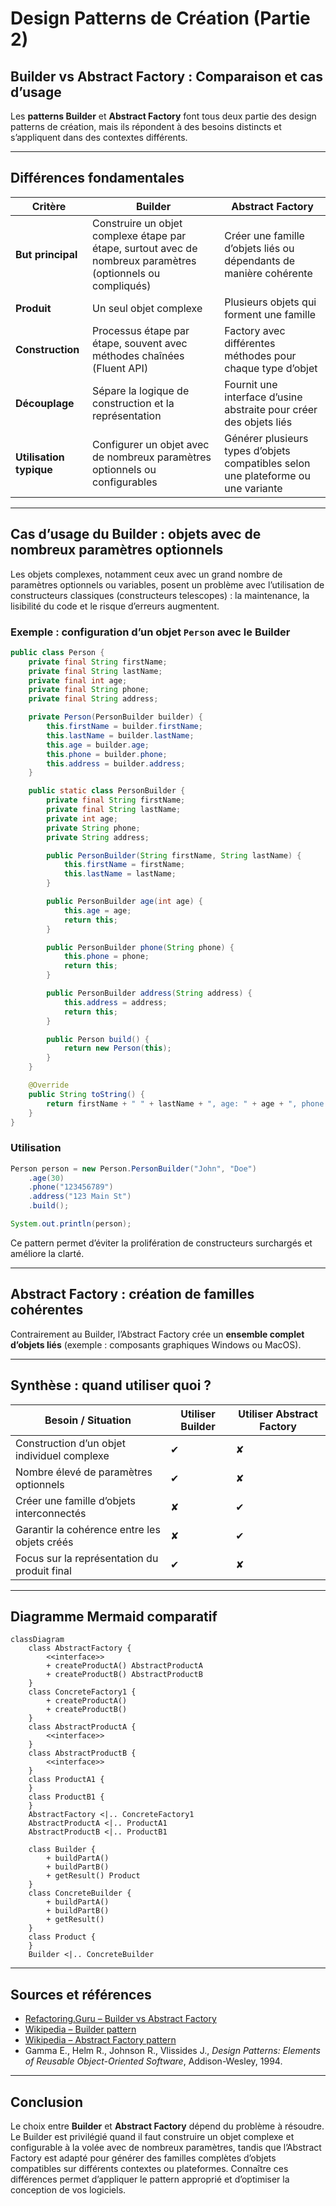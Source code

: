 # Design Patterns de Création (Partie 2)  
## Builder vs Abstract Factory : Comparaison et cas d’usage

Les **patterns Builder** et **Abstract Factory** font tous deux partie des design patterns de création, mais ils répondent à des besoins distincts et s’appliquent dans des contextes différents.

---

## Différences fondamentales

| Critère                     | Builder                                           | Abstract Factory                               |
|-----------------------------|--------------------------------------------------|-----------------------------------------------|
| **But principal**            | Construire un objet complexe étape par étape, surtout avec de nombreux paramètres (optionnels ou compliqués) | Créer une famille d’objets liés ou dépendants de manière cohérente |
| **Produit**                 | Un seul objet complexe                            | Plusieurs objets qui forment une famille      |
| **Construction**            | Processus étape par étape, souvent avec méthodes chaînées (Fluent API) | Factory avec différentes méthodes pour chaque type d’objet |
| **Découplage**              | Sépare la logique de construction et la représentation | Fournit une interface d’usine abstraite pour créer des objets liés |
| **Utilisation typique**     | Configurer un objet avec de nombreux paramètres optionnels ou configurables | Générer plusieurs types d’objets compatibles selon une plateforme ou une variante |

---

## Cas d’usage du Builder : objets avec de nombreux paramètres optionnels

Les objets complexes, notamment ceux avec un grand nombre de paramètres optionnels ou variables, posent un problème avec l’utilisation de constructeurs classiques (constructeurs telescopes) : la maintenance, la lisibilité du code et le risque d’erreurs augmentent.

### Exemple : configuration d’un objet `Person` avec le Builder

```java
public class Person {
    private final String firstName;
    private final String lastName;
    private final int age;
    private final String phone;
    private final String address;

    private Person(PersonBuilder builder) {
        this.firstName = builder.firstName;
        this.lastName = builder.lastName;
        this.age = builder.age;
        this.phone = builder.phone;
        this.address = builder.address;
    }

    public static class PersonBuilder {
        private final String firstName;
        private final String lastName;
        private int age;
        private String phone;
        private String address;

        public PersonBuilder(String firstName, String lastName) {
            this.firstName = firstName;
            this.lastName = lastName;
        }

        public PersonBuilder age(int age) {
            this.age = age;
            return this;
        }

        public PersonBuilder phone(String phone) {
            this.phone = phone;
            return this;
        }

        public PersonBuilder address(String address) {
            this.address = address;
            return this;
        }

        public Person build() {
            return new Person(this);
        }
    }

    @Override
    public String toString() {
        return firstName + " " + lastName + ", age: " + age + ", phone: " + phone + ", address: " + address;
    }
}
```

### Utilisation

```java
Person person = new Person.PersonBuilder("John", "Doe")
    .age(30)
    .phone("123456789")
    .address("123 Main St")
    .build();

System.out.println(person);
```

Ce pattern permet d’éviter la prolifération de constructeurs surchargés et améliore la clarté.

---

## Abstract Factory : création de familles cohérentes

Contrairement au Builder, l’Abstract Factory crée un **ensemble complet d’objets liés** (exemple : composants graphiques Windows ou MacOS).

---

## Synthèse : quand utiliser quoi ?

| Besoin / Situation                                          | Utiliser Builder                               | Utiliser Abstract Factory                      |
|------------------------------------------------------------|-----------------------------------------------|------------------------------------------------|
| Construction d’un objet individuel complexe                 | ✔                                            | ✘                                             |
| Nombre élevé de paramètres optionnels                       | ✔                                            | ✘                                             |
| Créer une famille d’objets interconnectés                   | ✘                                             | ✔                                             |
| Garantir la cohérence entre les objets créés                | ✘                                             | ✔                                             |
| Focus sur la représentation du produit final                | ✔                                            | ✘                                             |

---

## Diagramme Mermaid comparatif

```mermaid
classDiagram
    class AbstractFactory {
        <<interface>>
        + createProductA() AbstractProductA
        + createProductB() AbstractProductB
    }
    class ConcreteFactory1 {
        + createProductA()
        + createProductB()
    }
    class AbstractProductA {
        <<interface>>
    }
    class AbstractProductB {
        <<interface>>
    }
    class ProductA1 {
    }
    class ProductB1 {
    }
    AbstractFactory <|.. ConcreteFactory1
    AbstractProductA <|.. ProductA1
    AbstractProductB <|.. ProductB1

    class Builder {
        + buildPartA()
        + buildPartB()
        + getResult() Product
    }
    class ConcreteBuilder {
        + buildPartA()
        + buildPartB()
        + getResult()
    }
    class Product {
    }
    Builder <|.. ConcreteBuilder
```

---

## Sources et références

- [Refactoring.Guru – Builder vs Abstract Factory](https://refactoring.guru/design-patterns/builder-vs-factory)  
- [Wikipedia – Builder pattern](https://en.wikipedia.org/wiki/Builder_pattern)  
- [Wikipedia – Abstract Factory pattern](https://en.wikipedia.org/wiki/Abstract_factory_pattern)  
- Gamma E., Helm R., Johnson R., Vlissides J., *Design Patterns: Elements of Reusable Object-Oriented Software*, Addison-Wesley, 1994.

---

## Conclusion

Le choix entre **Builder** et **Abstract Factory** dépend du problème à résoudre. Le Builder est privilégié quand il faut construire un objet complexe et configurable à la volée avec de nombreux paramètres, tandis que l’Abstract Factory est adapté pour générer des familles complètes d’objets compatibles sur différents contextes ou plateformes. Connaître ces différences permet d’appliquer le pattern approprié et d’optimiser la conception de vos logiciels.